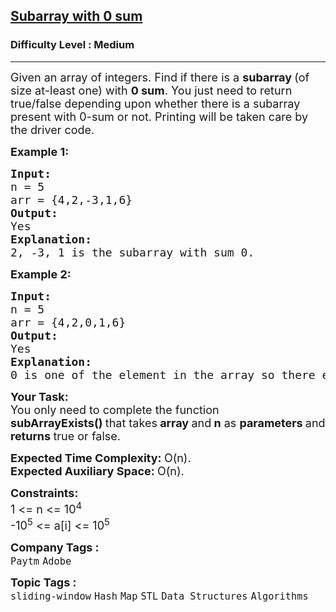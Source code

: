 <h2><a href="https://www.geeksforgeeks.org/problems/subarray-with-0-sum-1587115621/1?itm_source=geeksforgeeks&itm_medium=article&itm_campaign=bottom_sticky_on_article">Subarray with 0 sum</a></h2><h3>Difficulty Level : Medium</h3><hr><div class="problems_problem_content__Xm_eO"><p><span style="font-size: 18px;">Given an array of integers. Find if there is a <strong>subarray </strong>(of size at-least one) with <strong>0 sum</strong>. You just need to return true/false&nbsp;</span><span style="font-size: 18px;">depending upon whether there is a subarray present with 0-sum or not. Printing will be taken care by the driver code.</span></p>
<p><strong><span style="font-size: 18px;">Example 1:</span></strong></p>
<pre><strong><span style="font-size: 18px;">Input:</span></strong>
<span style="font-size: 18px;">n = 5
arr = {4,2,-3,1,6}
<strong>Output: 
</strong>Yes<strong>
Explanation: 
</strong>2, -3, 1 is the subarray with sum 0.</span></pre>
<p><strong><span style="font-size: 18px;">Example 2:</span></strong></p>
<pre><strong><span style="font-size: 18px;">Input:</span></strong>
<span style="font-size: 18px;">n = 5
arr = {4,2,0,1,6}
<strong>Output:</strong> 
Yes
<strong>Explanation:</strong> 
0 is one of the element in the array so there exist a subarray with sum 0.</span>
</pre>
<p><span style="font-size: 18px;"><strong>Your Task:</strong><br>You only need to complete the function <strong>subArrayExists()&nbsp;</strong>that takes<strong> array </strong>and<strong> n</strong> as <strong>parameters </strong>and <strong>returns </strong>true or false.</span></p>
<p><span style="font-size: 18px;"><strong>Expected Time Complexity:&nbsp;</strong>O(n).<br><strong>Expected Auxiliary Space:&nbsp;</strong>O(n).</span></p>
<p><span style="font-size: 18px;"><strong>Constraints:</strong><br>1 &lt;= n&nbsp;&lt;= 10<sup>4</sup><br>-10<sup>5</sup> &lt;= a[i] &lt;= 10<sup>5</sup></span></p></div><p><span style=font-size:18px><strong>Company Tags : </strong><br><code>Paytm</code>&nbsp;<code>Adobe</code>&nbsp;<br><p><span style=font-size:18px><strong>Topic Tags : </strong><br><code>sliding-window</code>&nbsp;<code>Hash</code>&nbsp;<code>Map</code>&nbsp;<code>STL</code>&nbsp;<code>Data Structures</code>&nbsp;<code>Algorithms</code>&nbsp;